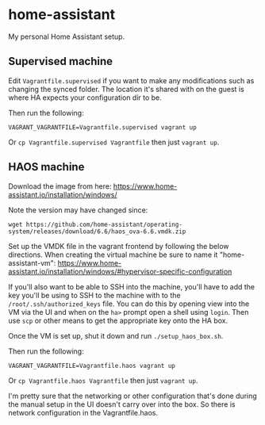 # home-assistant
My personal Home Assistant setup.

## Supervised machine
Edit `Vagrantfile.supervised` if you want to make any modifications such as changing the synced folder.
The location it's shared with on the guest is where HA expects your configuration dir to be.

Then run the following:
```
VAGRANT_VAGRANTFILE=Vagrantfile.supervised vagrant up
```

Or `cp Vagrantfile.supervised Vagrantfile` then just `vagrant up`.

## HAOS machine
Download the image from here:
https://www.home-assistant.io/installation/windows/

Note the version may have changed since:
```
wget https://github.com/home-assistant/operating-system/releases/download/6.6/haos_ova-6.6.vmdk.zip
```

Set up the VMDK file in the vagrant frontend by following the below directions.
When creating the virtual machine be sure to name it "home-assistant-vm":
https://www.home-assistant.io/installation/windows/#hypervisor-specific-configuration

If you'll also want to be able to SSH into the machine, you'll have to add the key you'll be using to SSH to the machine with
to the `/root/.ssh/authorized_keys` file. You can do this by opening view into the VM via the UI
and when on the `ha>` prompt open a shell using `login`.
Then use `scp` or other means to get the appropriate key onto the HA box.

Once the VM is set up, shut it down and run `./setup_haos_box.sh`.

Then run the following:
```
VAGRANT_VAGRANTFILE=Vagrantfile.haos vagrant up
```

Or `cp Vagrantfile.haos Vagrantfile` then just `vagrant up`.

I'm pretty sure that the networking or other configuration that's done during the manual setup in the UI
doesn't carry over into the box. So there is network configuration in the Vagrantfile.haos.
